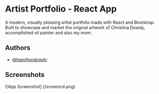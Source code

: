 
# Artist Portfolio - React App

A modern, visually pleasing artist portfolio made with React and Bootstrap. Built to showcase and market the original artwork of Christina Dowdy, accomplished oil painter and also my mom.


## Authors

- [@hamiltondowdy](https://www.github.com/hamiltondowdy)


## Screenshots

![App Screenshot] (/screencd.png)




